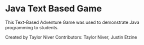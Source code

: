 Java Text Based Game
====================

This Text-Based Adventure Game was used to demonstrate Java programming to students.


Created by Taylor Niver
Contributors: Taylor Niver, Justin Etzine
